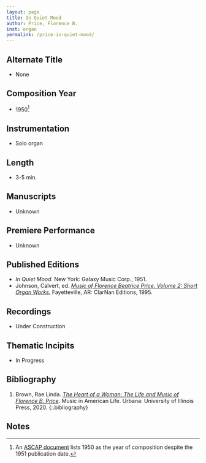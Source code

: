 ```yaml
---
layout: page
title: In Quiet Mood
author: Price, Florence B.
inst: organ
permalink: /price-in-quiet-mood/
---
```


## Alternate Title
- None

## Composition Year
- 1950[^fn1]

## Instrumentation
- Solo organ

## Length
- 3-5 min.

## Manuscripts
- Unknown

## Premiere Performance
- Unknown

## Published Editions
- *In Quiet Mood.* New York: Galaxy Music Corp., 1951.
-  Johnson, Calvert, ed. <a href="https://www.worldcat.org/title/33248388" target="_blank">*Music of Florence Beatrice Price. Volume 2: Short Organ Works.*</a> Fayetteville, AR: ClarNan Editions, 1995.

## Recordings
- Under Construction

## Thematic Incipits
- In Progress

## Bibliography
1. Brown, Rae Linda. <a href="https://www.worldcat.org/title/1122800180" target="_blank">*The Heart of a Woman: The Life and Music of Florence B. Price*</a>. Music in American Life. Urbana: University of Illinois Press, 2020.
{:.bibliography}

## Notes
[^fn1]: An <a href="https://digitalcollections.uark.edu/digital/collection/p17212coll3/id/51/rec/1" target="_blank">ASCAP document</a> lists 1950 as the year of composition despite the 1951 publication date.
